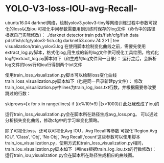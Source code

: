# YOLO-V3-loss-IOU-avg-Recall-
ubuntu16.04 darknet网络，绘制yolov3,yolov3-tiny等网络训练过程中参数可视化的loss以及iou
可视化中间参数需要用到训练时保存的log文件（命令中的路径根据自己实际修改）： ./darknet detector train pds/fish/cfg/fish.data pds/fish/cfg/yolov3-fish.cfg darknet53.conv.74 2>1 | tee visualization/train_yolov3.log 
在使用脚本绘制变化曲线之前，需要先使用extract_log.py脚本，格式化log,用生成的新的log文件供可视化工具绘图，格式化log的extract_log.py脚本如下（和生成的log文件同一目录）：
运行之后，会解析log文件的loss行和iou行得到两个txt文件

使用train_loss_visualization.py脚本可以绘制loss变化曲线 
train_loss_visualization.py脚本如下（也是同一目录新建py文件）：
修改train_loss_visualization.py中lines为train_log_loss.txt行数，并根据需要修改要跳过的行数：

skiprows=[x for x in range(lines) if ((x%10!=9) |(x<1000))]
此处我改成了iou的

运行train_loss_visualization.py会在脚本所在路径生成avg_loss.png。
可以通过分析损失变化曲线，修改cfg中的学习率变化策略。

除了可视化loss，还可以可视化Avg IOU，Avg Recall等参数 
可视化’Region Avg IOU’, ‘Class’, ‘Obj’, ‘No Obj’, ‘Avg Recall’,’count’这些参数可以使用脚本train_iou_visualization.py，使用方式和train_loss_visualization.py相同，train_iou_visualization.py脚本如下（#lines根据train_log_iou.txt的行数修改）：
运行train_iou_visualization.py会在脚本所在路径生成相应的曲线图。
